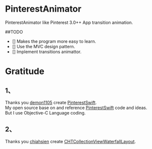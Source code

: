 PinterestAnimator
=================

PinterestAnimator like Pinterest 3.0++ App transition animation.

##TODO

- [] Makes the program more easy to learn.
- [] Use the MVC design pattern.
- [] Implement transitions animattor.



Gratitude
=================
## 1、

Thanks you [demon1105](https://github.com/demon1105) create [PinterestSwift](https://github.com/demon1105/PinterestSwift).                                
My open source base on and reference [PinterestSwift](https://github.com/demon1105/PinterestSwift) code and ideas.        
But I use Objective-C Language coding.


## 2、
Thanks you [chiahsien](https://github.com/chiahsien) create [CHTCollectionViewWaterfallLayout](https://github.com/chiahsien/CHTCollectionViewWaterfallLayout).

